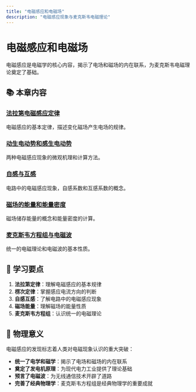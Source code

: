 ```yaml
---
title: "电磁感应和电磁场"
description: "电磁感应现象与麦克斯韦电磁理论"
---
```


# 电磁感应和电磁场

电磁感应是电磁学的核心内容，揭示了电场和磁场的内在联系，为麦克斯韦电磁理论奠定了基础。

## 📚 本章内容

### [法拉第电磁感应定律](./法拉第电磁感应定律/)
电磁感应的基本定律，描述变化磁场产生电场的规律。

### [动生电动势和感生电动势](./动生电动势和感生电动势/)
两种电磁感应现象的微观机理和计算方法。

### [自感与互感](./自感与互感/)
电路中的电磁感应现象，自感系数和互感系数的概念。

### [磁场的能量和能量密度](./磁场的能量和能量密度/)
磁场储存能量的概念和能量密度的计算。

### [麦克斯韦方程组与电磁波](./麦克斯韦方程组与电磁波/)
统一的电磁理论和电磁波的基本性质。

## 🎯 学习要点

1. **法拉第定律**：理解电磁感应的基本规律
2. **楞次定律**：掌握感应电流方向的判断
3. **自感互感**：了解电路中的电磁感应现象
4. **磁场能量**：理解磁场的能量性质
5. **麦克斯韦方程组**：认识统一的电磁理论

## 📖 物理意义

电磁感应的发现标志着人类对电磁现象认识的重大突破：

- **统一了电学和磁学**：揭示了电场和磁场的内在联系
- **奠定了发电机原理**：为现代电力工业提供了理论基础
- **预言了电磁波**：为无线通信技术开辟了道路
- **完善了经典物理学**：麦克斯韦方程组是经典物理学的重要成就

